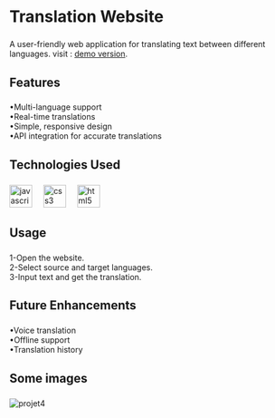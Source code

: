 <h1 align="left">Translation Website</h1>

###

<p align="left">
  A user-friendly web application for translating text between different languages. 
  visit : <a href="https://anisfed.github.io/Translate/" target="_blank"> demo version</a>.
</p>

###

<h2 align="left">Features</h2>

###

<p align="left">•Multi-language support<br>•Real-time translations<br>•Simple, responsive design<br>•API integration for accurate translations</p>

###

<h2 align="left">Technologies Used</h2>

###

<div align="left">
  <img src="https://cdn.jsdelivr.net/gh/devicons/devicon/icons/javascript/javascript-original.svg" height="40" alt="javascript logo"  />
  <img width="12" />
  <img src="https://cdn.jsdelivr.net/gh/devicons/devicon/icons/css3/css3-original.svg" height="40" alt="css3 logo"  />
  <img width="12" />
  <img src="https://cdn.jsdelivr.net/gh/devicons/devicon/icons/html5/html5-original.svg" height="40" alt="html5 logo"  />
</div>

###

<h2 align="left">Usage</h2>

###

<p align="left">1-Open the website.<br>2-Select source and target languages.<br>3-Input text and get the translation.</p>

###

<h2 align="left">Future Enhancements</h2>

###

<p align="left">•Voice translation<br>•Offline support<br>•Translation history</p>

###

<h2 align="left">Some images</h2>

###
 
![projet4](https://github.com/user-attachments/assets/b03c4928-a7c1-4bcc-b351-71faaa2bca4d)

